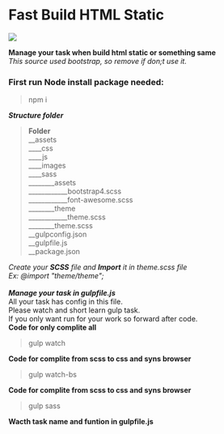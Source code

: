 # Fast Build HTML Static
<img src="https://www.litmus.com/wp-content/uploads/2020/04/builder-essentials-2-code-views.gif">

**Manage your task when build html static or something same**\
*This source used bootstrap, so remove if don;t use it.*
### First run Node install package needed:
> npm i

***Structure folder***
>**Folder**\
>__assets\
>____css\
>____js\
>____images\
>____sass\
>________assets\
>____________bootstrap4.scss\
>____________font-awesome.scss\
>________theme\
>____________theme.scss\
>________theme.scss\
>__gulpconfig.json\
>__gulpfile.js\
>__package.json

*Create your **SCSS** file and **Import** it in theme.scss file*\
*Ex: @import "theme/theme";*\
\
***Manage your task in gulpfile.js***\
All your task has config in this file. \
Please watch and short learn gulp task.\
If you only want run for your work so forward after code.\
**Code for only complite all**
> gulp watch


**Code for complite from scss to css and syns browser**
> gulp watch-bs


**Code for complite from scss to css and syns browser**
> gulp sass


**Wacth task name and funtion in gulpfile.js**
